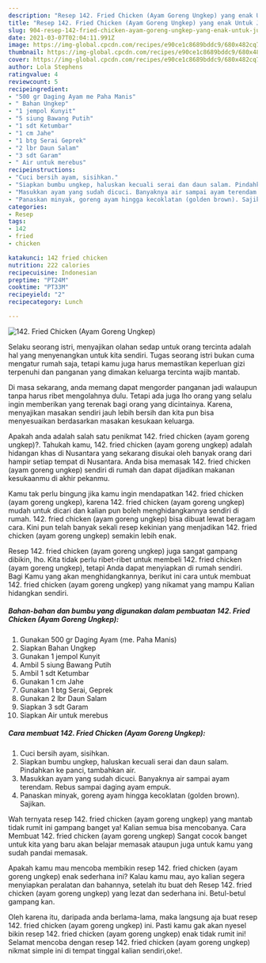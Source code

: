 ```yaml
---
description: "Resep 142. Fried Chicken (Ayam Goreng Ungkep) yang enak Untuk Jualan"
title: "Resep 142. Fried Chicken (Ayam Goreng Ungkep) yang enak Untuk Jualan"
slug: 904-resep-142-fried-chicken-ayam-goreng-ungkep-yang-enak-untuk-jualan
date: 2021-03-07T02:04:11.991Z
image: https://img-global.cpcdn.com/recipes/e90ce1c8689bddc9/680x482cq70/142-fried-chicken-ayam-goreng-ungkep-foto-resep-utama.jpg
thumbnail: https://img-global.cpcdn.com/recipes/e90ce1c8689bddc9/680x482cq70/142-fried-chicken-ayam-goreng-ungkep-foto-resep-utama.jpg
cover: https://img-global.cpcdn.com/recipes/e90ce1c8689bddc9/680x482cq70/142-fried-chicken-ayam-goreng-ungkep-foto-resep-utama.jpg
author: Lola Stephens
ratingvalue: 4
reviewcount: 5
recipeingredient:
- "500 gr Daging Ayam me Paha Manis"
- " Bahan Ungkep"
- "1 jempol Kunyit"
- "5 siung Bawang Putih"
- "1 sdt Ketumbar"
- "1 cm Jahe"
- "1 btg Serai Geprek"
- "2 lbr Daun Salam"
- "3 sdt Garam"
- " Air untuk merebus"
recipeinstructions:
- "Cuci bersih ayam, sisihkan."
- "Siapkan bumbu ungkep, haluskan kecuali serai dan daun salam. Pindahkan ke panci, tambahkan air."
- "Masukkan ayam yang sudah dicuci. Banyaknya air sampai ayam terendam. Rebus sampai daging ayam empuk."
- "Panaskan minyak, goreng ayam hingga kecoklatan (golden brown). Sajikan."
categories:
- Resep
tags:
- 142
- fried
- chicken

katakunci: 142 fried chicken 
nutrition: 222 calories
recipecuisine: Indonesian
preptime: "PT24M"
cooktime: "PT33M"
recipeyield: "2"
recipecategory: Lunch

---
```



![142. Fried Chicken (Ayam Goreng Ungkep)](https://img-global.cpcdn.com/recipes/e90ce1c8689bddc9/680x482cq70/142-fried-chicken-ayam-goreng-ungkep-foto-resep-utama.jpg)

Selaku seorang istri, menyajikan olahan sedap untuk orang tercinta adalah hal yang menyenangkan untuk kita sendiri. Tugas seorang istri bukan cuma mengatur rumah saja, tetapi kamu juga harus memastikan keperluan gizi terpenuhi dan panganan yang dimakan keluarga tercinta wajib mantab.

Di masa  sekarang, anda memang dapat mengorder panganan jadi walaupun tanpa harus ribet mengolahnya dulu. Tetapi ada juga lho orang yang selalu ingin memberikan yang terenak bagi orang yang dicintainya. Karena, menyajikan masakan sendiri jauh lebih bersih dan kita pun bisa menyesuaikan berdasarkan masakan kesukaan keluarga. 



Apakah anda adalah salah satu penikmat 142. fried chicken (ayam goreng ungkep)?. Tahukah kamu, 142. fried chicken (ayam goreng ungkep) adalah hidangan khas di Nusantara yang sekarang disukai oleh banyak orang dari hampir setiap tempat di Nusantara. Anda bisa memasak 142. fried chicken (ayam goreng ungkep) sendiri di rumah dan dapat dijadikan makanan kesukaanmu di akhir pekanmu.

Kamu tak perlu bingung jika kamu ingin mendapatkan 142. fried chicken (ayam goreng ungkep), karena 142. fried chicken (ayam goreng ungkep) mudah untuk dicari dan kalian pun boleh menghidangkannya sendiri di rumah. 142. fried chicken (ayam goreng ungkep) bisa dibuat lewat beragam cara. Kini pun telah banyak sekali resep kekinian yang menjadikan 142. fried chicken (ayam goreng ungkep) semakin lebih enak.

Resep 142. fried chicken (ayam goreng ungkep) juga sangat gampang dibikin, lho. Kita tidak perlu ribet-ribet untuk membeli 142. fried chicken (ayam goreng ungkep), tetapi Anda dapat menyiapkan di rumah sendiri. Bagi Kamu yang akan menghidangkannya, berikut ini cara untuk membuat 142. fried chicken (ayam goreng ungkep) yang nikamat yang mampu Kalian hidangkan sendiri.

<!--inarticleads1-->

##### Bahan-bahan dan bumbu yang digunakan dalam pembuatan 142. Fried Chicken (Ayam Goreng Ungkep):

1. Gunakan 500 gr Daging Ayam (me. Paha Manis)
1. Siapkan  Bahan Ungkep
1. Gunakan 1 jempol Kunyit
1. Ambil 5 siung Bawang Putih
1. Ambil 1 sdt Ketumbar
1. Gunakan 1 cm Jahe
1. Gunakan 1 btg Serai, Geprek
1. Gunakan 2 lbr Daun Salam
1. Siapkan 3 sdt Garam
1. Siapkan  Air untuk merebus




<!--inarticleads2-->

##### Cara membuat 142. Fried Chicken (Ayam Goreng Ungkep):

1. Cuci bersih ayam, sisihkan.
1. Siapkan bumbu ungkep, haluskan kecuali serai dan daun salam. Pindahkan ke panci, tambahkan air.
1. Masukkan ayam yang sudah dicuci. Banyaknya air sampai ayam terendam. Rebus sampai daging ayam empuk.
1. Panaskan minyak, goreng ayam hingga kecoklatan (golden brown). Sajikan.




Wah ternyata resep 142. fried chicken (ayam goreng ungkep) yang mantab tidak rumit ini gampang banget ya! Kalian semua bisa mencobanya. Cara Membuat 142. fried chicken (ayam goreng ungkep) Sangat cocok banget untuk kita yang baru akan belajar memasak ataupun juga untuk kamu yang sudah pandai memasak.

Apakah kamu mau mencoba membikin resep 142. fried chicken (ayam goreng ungkep) enak sederhana ini? Kalau kamu mau, ayo kalian segera menyiapkan peralatan dan bahannya, setelah itu buat deh Resep 142. fried chicken (ayam goreng ungkep) yang lezat dan sederhana ini. Betul-betul gampang kan. 

Oleh karena itu, daripada anda berlama-lama, maka langsung aja buat resep 142. fried chicken (ayam goreng ungkep) ini. Pasti kamu gak akan nyesel bikin resep 142. fried chicken (ayam goreng ungkep) enak tidak rumit ini! Selamat mencoba dengan resep 142. fried chicken (ayam goreng ungkep) nikmat simple ini di tempat tinggal kalian sendiri,oke!.

